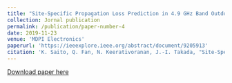 ```yaml
---
title: "Site-Specific Propagation Loss Prediction in 4.9 GHz Band Outdoor-to-Indoor Scenario "
collection: Jornal publication
permalink: /publication/paper-number-4
date: 2019-11-23
venue: 'MDPI Electronics'
paperurl: 'https://ieeexplore.ieee.org/abstract/document/9205913'
citation: 'K. Saito, Q. Fan, N. Keerativoranan, J.-I. Takada, "Site-Specific Propagation Loss Prediction in 4.9 GHz Band Outdoor-to-Indoor Scenario," <i>Electronics</i>, vol. 8, no. 12, pp. 1-16, <b>2019</b>.'
---
```


[Download paper here](https://www.mdpi.com/2079-9292/8/12/1398/pdf)




